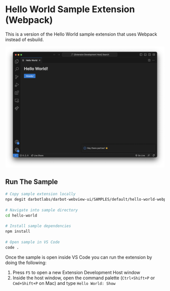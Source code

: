 # Hello World Sample Extension (Webpack)

This is a version of the Hello World sample extension that uses Webpack instead of esbuild.

![A screenshot of the sample extension.](./assets/hello-world.png)

## Run The Sample

```bash
# Copy sample extension locally
npx degit darbotlabs/darbot-webview-ui/SAMPLES/default/hello-world-webpack hello-world

# Navigate into sample directory
cd hello-world

# Install sample dependencies
npm install

# Open sample in VS Code
code .
```

Once the sample is open inside VS Code you can run the extension by doing the following:

1. Press `F5` to open a new Extension Development Host window
2. Inside the host window, open the command palette (`Ctrl+Shift+P` or `Cmd+Shift+P` on Mac) and type `Hello World: Show`
